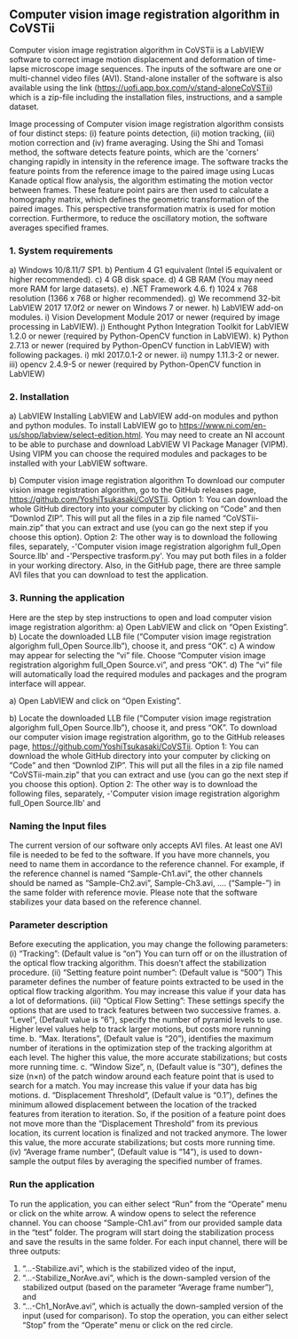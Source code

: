 ## Computer vision image registration algorithm in CoVSTii
Computer vision image registration algorithm in CoVSTii is a LabVIEW software to correct image motion displacement and deformation of time-lapse microscope image sequences. The inputs of the software are one or multi-channel video files (AVI). Stand-alone installer of the software is also available using the link (https://uofi.app.box.com/v/stand-aloneCoVSTii) which is a zip-file including the installation files, instructions, and a sample dataset.

Image processing of Computer vision image registration algorithm consists of four distinct steps: (i) feature points detection, (ii) motion tracking, (iii) motion correction and (iv) frame averaging.
Using the Shi and Tomasi method, the software detects feature points, which are the 'corners' changing rapidly in intensity in the reference image. The software tracks the feature points from the reference image to the paired image using Lucas Kanade optical flow analysis, the algorithm estimating the motion vector between frames. These feature point pairs are then used to calculate a homography matrix, which defines the geometric transformation of the paired images. This perspective transformation matrix is used for motion correction. Furthermore, to reduce the oscillatory motion, the software averages specified frames.

### 1. System requirements
a)	Windows 10/8.11/7 SP1.  b)	Pentium 4 G1 equivalent (Intel i5 equivalent or higher recommended).  c)	4 GB disk space.  d)	4 GB RAM (You may need more RAM for large datasets).  e)	.NET Framework 4.6.  f)	1024 x 768 resolution (1366 x 768 or higher recommended).  g)	We recommend 32-bit LabVIEW 2017 17.0f2 or newer on Windows 7 or newer.  h)	LabVIEW add-on modules.  i)	Vision Development Module 2017 or newer (required by image processing in LabVIEW).  j)	Enthought Python Integration Toolkit for LabVIEW 1.2.0 or newer (required by Python-OpenCV function in LabVIEW).  k)	Python 2.7.13 or newer (required by Python-OpenCV function in LabVIEW) with following packages.  i)	mkl 2017.0.1-2 or newer.  ii)	numpy 1.11.3-2 or newer.  iii)	opencv 2.4.9-5 or newer (required by Python-OpenCV function in LabVIEW)

### 2. Installation
a) LabVIEW
Installing LabVIEW and LabVIEW add-on modules and python and python modules.
To install LabVIEW go to https://www.ni.com/en-us/shop/labview/select-edition.html.
You may need to create an NI account to be able to purchase and download LabVIEW VI Package Manager (VIPM). Using VIPM you can choose the required modules and packages to be installed with your LabVIEW software.

b) Computer vision image registration algorithm
To download our computer vision image registration algorithm, go to the GitHub releases page, https://github.com/YoshiTsukasaki/CoVSTii.
Option 1: You can download the whole GitHub directory into your computer by clicking on “Code” and then “Downlod ZIP”. This will put all the files in a zip file named “CoVSTii-main.zip” that you can extract and use (you can go the next step if you choose this option).
Option 2: The other way is to download the following files, separately,
-'Computer vision image registration algorighm full_Open Source.llb' and 
-'Perspective trasform.py'.
You may put both files in a folder in your working directory. Also, in the GitHub page, there are three sample AVI files that you can download to test the application.

### 3. Running the application
Here are the step by step instructions to open and load computer vision image registration algorithm:
a)	Open LabVIEW and click on “Open Existing”.
b)	Locate the downloaded LLB file (“Computer vision image registration algorighm full_Open Source.llb”), choose it, and press “OK”.
c)	A window may appear for selecting the “vi” file. Choose “Computer vision image registration algorighm full_Open Source.vi”, and press “OK”.
d)	The “vi” file will automatically load the required modules and packages and the program interface will appear.

a) Open LabVIEW and click on “Open Existing”.


b) Locate the downloaded LLB file (“Computer vision image registration algorighm full_Open Source.llb”), choose it, and press “OK”.
To download our computer vision image registration algorithm, go to the GitHub releases page, https://github.com/YoshiTsukasaki/CoVSTii.
Option 1: You can download the whole GitHub directory into your computer by clicking on “Code” and then “Downlod ZIP”. This will put all the files in a zip file named “CoVSTii-main.zip” that you can extract and use (you can go the next step if you choose this option).
Option 2: The other way is to download the following files, separately,
-'Computer vision image registration algorighm full_Open Source.llb' and 


### Naming the Input files
The current version of our software only accepts AVI files. At least one AVI file is needed to be fed to the software. If you have more channels, you need to name them in accordance to the reference channel. For example, if the reference channel is named “Sample-Ch1.avi”, the other channels should be named as “Sample-Ch2.avi”, Sample-Ch3.avi, …. (“Sample-”) in the same folder with reference movie. Please note that the software stabilizes your data based on the reference channel.

### Parameter description
Before executing the application, you may change the following parameters:
(i)	“Tracking”: (Default value is “on”) You can turn off or on the illustration of the optical flow tracking algorithm. This doesn’t affect the stabilization procedure.
(ii)	“Setting feature point number”: (Default value is “500”) This parameter defines the number of feature points extracted to be used in the optical flow tracking algorithm. You may increase this value if your data has a lot of deformations.
(iii)	“Optical Flow Setting”: These settings specify the options that are used to track features between two successive frames.
a.	“Level”, (Default value is “6”), specify the number of pyramid levels to use. Higher level values help to track larger motions, but costs more running time.
b.	“Max. Iterations”, (Default value is “20”), identifies the maximum number of iterations in the optimization step of the tracking algorithm at each level. The higher this value, the more accurate stabilizations; but costs more running time. 
c.	“Window Size”, n, (Default value is “30”), defines the size (n×n) of the patch window around each feature point that is used to search for a match. You may increase this value if your data has big motions.
d.	“Displacement Threshold”, (Default value is “0.1”), defines the minimum allowed displacement between the location of the tracked features from iteration to iteration. So, if the position of a feature point does not move more than the “Displacement Threshold” from its previous location, its current location is finalized and not tracked anymore. The lower this value, the more accurate stabilizations; but costs more running time.
(iv)	“Average frame number”, (Default value is “14”), is used to down-sample the output files by averaging the specified number of frames.

### Run the application
To run the application, you can either select “Run” from the “Operate” menu or click on the white arrow. A window opens to select the reference channel. You can choose “Sample-Ch1.avi” from our provided sample data in the “test” folder. The program will start doing the stabilization process and save the results in the same folder. 
For each input channel, there will be three outputs: 
1)	“…-Stabilize.avi”, which is the stabilized video of the input, 
2)	“…-Stabilize_NorAve.avi”, which is the down-sampled version of the stabilized output (based on the parameter “Average frame number”), and 
3)	“…-Ch1_NorAve.avi”, which is actually the down-sampled version of the input (used for comparison).
To stop the operation, you can either select “Stop” from the “Operate” menu or click on the red circle.
